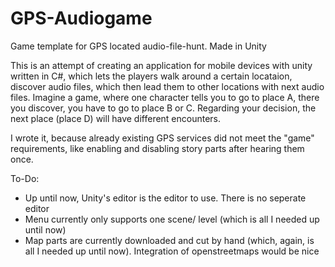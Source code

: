 # GPS-Audiogame
Game template for GPS located audio-file-hunt. Made in Unity


This is an attempt of creating an application for mobile devices with unity written in C#, which lets the players walk around a certain locataion,
discover audio files, which then lead them to other locations with next audio files.
Imagine a game, where one character tells you to go to place A, there you discover, you have to go to place B or C.
Regarding your decision, the next place (place D) will have different encounters.

I wrote it, because already existing GPS services did not meet the "game" requirements, like enabling and disabling story parts
after hearing them once.

To-Do:
- Up until now, Unity's editor is the editor to use. There is no seperate editor
- Menu currently only supports one scene/ level (which is all I needed up until now)
- Map parts are currently downloaded and cut by hand (which, again, is all I needed up until now). Integration of openstreetmaps would be nice
